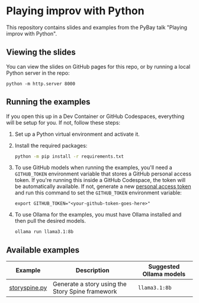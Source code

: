 # Playing improv with Python

This repository contains slides and examples from the PyBay talk "Playing improv with Python".

## Viewing the slides

You can view the slides on GitHub pages for this repo, or by running a local Python server in the repo:

```shell
python -m http.server 8000
```

## Running the examples

If you open this up in a Dev Container or GitHub Codespaces, everything will be setup for you.
If not, follow these steps:

1. Set up a Python virtual environment and activate it.

2. Install the required packages:

    ```bash
    python -m pip install -r requirements.txt
    ```

3. To use GitHub models when running the examples,
    you'll need a `GITHUB_TOKEN` environment variable that stores a GitHub personal access token.
    If you're running this inside a GitHub Codespace, the token will be automatically available.
    If not, generate a new [personal access token](https://github.com/settings/tokens) and run this command to set the `GITHUB_TOKEN` environment variable:

    ```shell
    export GITHUB_TOKEN="<your-github-token-goes-here>"

4. To use Ollama for the examples, you must have Ollama installed and then pull the desired models.

    ```shell
    ollama run llama3.1:8b
    ```

## Available examples

| Example | Description | Suggested Ollama models |
|---------|-------------|---------------------|
| [storyspine.py](storyspine.py) | Generate a story using the Story Spine framework | `llama3.1:8b` |